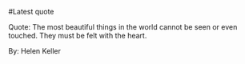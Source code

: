 #Latest quote 

Quote: The most beautiful things in the world cannot be seen or even touched. They must be felt with the heart. 

By: Helen Keller